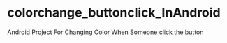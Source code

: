 # colorchange_buttonclick_InAndroid
Android Project For Changing Color When Someone click the button 

